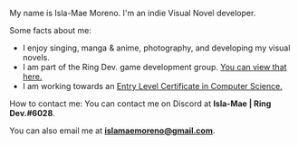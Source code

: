 My name is Isla-Mae Moreno. I'm an indie Visual Novel developer.

Some facts about me:
- I enjoy singing, manga & anime, photography, and developing my visual novels.
- I am part of the Ring Dev. game development group. [You can view that here.](https://github.com/Ring-Dev)
- I am working towards an [Entry Level Certificate in Computer Science.](https://www.ocr.org.uk/images/313155-specification-entry-level-computer-science-r354.pdf)

How to contact me:
You can contact me on Discord at **Isla-Mae | Ring Dev.#6028**.

You can also email me at **islamaemoreno@gmail.com**.
